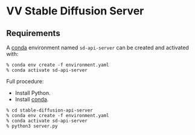 # VV Stable Diffusion Server

## Requirements

A [conda](https://conda.io) environment named `sd-api-server` can be created and activated with:

```
% conda env create -f environment.yaml
% conda activate sd-api-server
```

Full procedure:

- Install Python.
- Install [conda](https://conda.io).

```
% cd stable-diffusion-api-server
% conda env create -f environment.yaml
% conda activate sd-api-server
% python3 server.py
```
